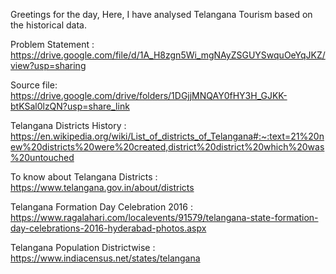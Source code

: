 Greetings for the day, Here, I have analysed Telangana Tourism based on the historical data.

Problem Statement : https://drive.google.com/file/d/1A_H8zgn5Wi_mgNAyZSGUYSwquOeYqJKZ/view?usp=sharing

Source file: https://drive.google.com/drive/folders/1DGjjMNQAY0fHY3H_GJKK-btKSal0lzQN?usp=share_link

Telangana Districts History : https://en.wikipedia.org/wiki/List_of_districts_of_Telangana#:~:text=21%20new%20districts%20were%20created,district%20district%20which%20was%20untouched

To know about Telangana Districts : https://www.telangana.gov.in/about/districts

Telangana Formation Day Celebration 2016 : https://www.ragalahari.com/localevents/91579/telangana-state-formation-day-celebrations-2016-hyderabad-photos.aspx

Telangana Population Districtwise : https://www.indiacensus.net/states/telangana
